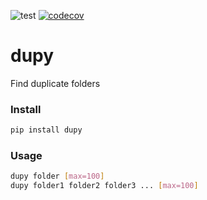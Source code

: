 ![test](https://github.com/davips/dupy/workflows/test/badge.svg)
[![codecov](https://codecov.io/gh/davips/dupy/branch/main/graph/badge.svg)](https://codecov.io/gh/davips/dupy)

# dupy
Find duplicate folders

### Install
```bash
pip install dupy
```

### Usage
```bash
dupy folder [max=100]
dupy folder1 folder2 folder3 ... [max=100]
```
